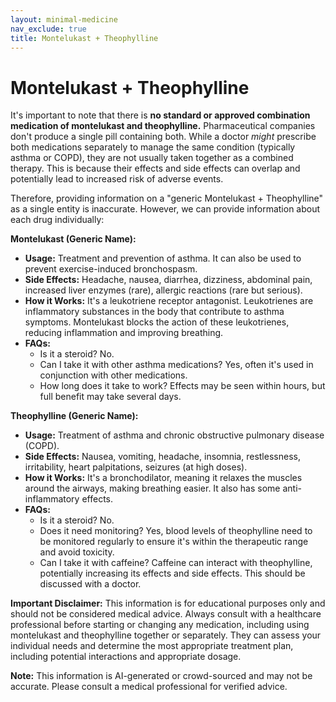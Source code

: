 ```yaml
---
layout: minimal-medicine
nav_exclude: true
title: Montelukast + Theophylline
---
```


# Montelukast + Theophylline

It's important to note that there is **no standard or approved combination medication of montelukast and theophylline.**  Pharmaceutical companies don't produce a single pill containing both.  While a doctor *might* prescribe both medications separately to manage the same condition (typically asthma or COPD), they are not usually taken together as a combined therapy.  This is because their effects and side effects can overlap and potentially lead to increased risk of adverse events.

Therefore, providing information on a "generic Montelukast + Theophylline" as a single entity is inaccurate.  However, we can provide information about each drug individually:


**Montelukast (Generic Name):**

* **Usage:**  Treatment and prevention of asthma.  It can also be used to prevent exercise-induced bronchospasm.
* **Side Effects:** Headache, nausea, diarrhea, dizziness, abdominal pain, increased liver enzymes (rare), allergic reactions (rare but serious).
* **How it Works:** It's a leukotriene receptor antagonist.  Leukotrienes are inflammatory substances in the body that contribute to asthma symptoms.  Montelukast blocks the action of these leukotrienes, reducing inflammation and improving breathing.
* **FAQs:**
    * Is it a steroid? No.
    * Can I take it with other asthma medications? Yes, often it's used in conjunction with other medications.
    * How long does it take to work?  Effects may be seen within hours, but full benefit may take several days.


**Theophylline (Generic Name):**

* **Usage:**  Treatment of asthma and chronic obstructive pulmonary disease (COPD).
* **Side Effects:** Nausea, vomiting, headache, insomnia, restlessness, irritability, heart palpitations, seizures (at high doses).
* **How it Works:** It's a bronchodilator, meaning it relaxes the muscles around the airways, making breathing easier.  It also has some anti-inflammatory effects.
* **FAQs:**
    * Is it a steroid? No.
    * Does it need monitoring?  Yes, blood levels of theophylline need to be monitored regularly to ensure it's within the therapeutic range and avoid toxicity.
    * Can I take it with caffeine? Caffeine can interact with theophylline, potentially increasing its effects and side effects.  This should be discussed with a doctor.



**Important Disclaimer:** This information is for educational purposes only and should not be considered medical advice.  Always consult with a healthcare professional before starting or changing any medication, including using montelukast and theophylline together or separately.  They can assess your individual needs and determine the most appropriate treatment plan, including potential interactions and appropriate dosage.


**Note:** This information is AI-generated or crowd-sourced and may not be accurate. Please consult a medical professional for verified advice.